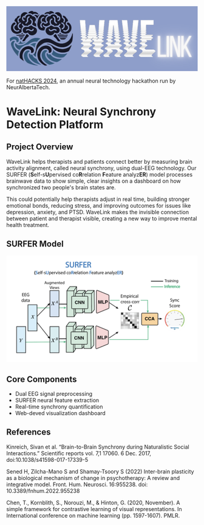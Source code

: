 <div align="center">
  <img src="images/logo.png" alt="WaveLink Logo" width="900">
</div>   


For [natHACKS 2024](https://neuralberta.tech/nathacks/), an annual neural technology hackathon run by NeurAlbertaTech.

# WaveLink: Neural Synchrony Detection Platform

## Project Overview
WaveLink helps therapists and patients connect better by measuring brain activity alignment, called neural synchrony, using dual-EEG technology. Our SURFER (**S**elf-s**U**pervised co**R**relation **F**eature analyz**ER**) model processes brainwave data to show simple, clear insights on a dashboard on how synchronized two people's brain states are.

This could potentially help therapists adjust in real time, building stronger emotional bonds, reducing stress, and improving outcomes for issues like depression, anxiety, and PTSD. WaveLink makes the invisible connection between patient and therapist visible, creating a new way to improve mental health treatment.

## SURFER Model

<div align="center">
  <img src="images/model.png" alt="model overview" width="900">
</div>   

## Core Components
- Dual EEG signal preprocessing
- SURFER neural feature extraction
- Real-time synchrony quantification
- Web-deved visualization dashboard


<!-- ## Clinical Applications

### Current Use Cases
- Depression Treatment
- Anxiety Management
- PTSD Therapy
- Therapeutic Alliance Building

### Extended Applications
1. **Autism Spectrum Disorders (ASD)**
   - Social interaction monitoring
   - Communication pattern analysis
   - Intervention effectiveness tracking

2. **Foster Care Settings**
   - Attachment formation monitoring
   - Caregiver-child bonding assessment
   - Relationship development tracking

3. **Couples Therapy**
   - Emotional co-regulation analysis
   - Communication pattern optimization
   - Relationship dynamics assessment

## Future Directions

### Near-term Objectives
1. **Multimodal Biometric Integration**
   - Heart Rate Variability (HRV) monitoring
   - Galvanic skin response tracking
   - Temperature sensor integration

2. **Enhanced Analytics**
   - Pattern prediction algorithms
   - Treatment outcome forecasting
   - Personalized intervention recommendations -->

<!-- ### Strategic Goals
1. **Advanced Sensor Integration**
   - Eye-tracking implementation
   - Facial expression analysis
   - Voice pattern recognition

2. **Therapeutic Gamification**
   - Interactive synchrony games
   - Feedback-driven exercises
   - Progress tracking systems -->

<!-- ### Long-term Aspirations
1. **Comprehensive Platform Development**
   - Mobile application integration
   - Cloud-based analysis platform
   - Real-time intervention suggestions

2. **Research Expansion**
   - Cross-cultural validation studies
   - Longitudinal outcome tracking -->

## References
Kinreich, Sivan et al. “Brain-to-Brain Synchrony during Naturalistic Social Interactions.” Scientific reports vol. 7,1 17060. 6 Dec. 2017, doi:10.1038/s41598-017-17339-5

Sened H, Zilcha-Mano S and Shamay-Tsoory S (2022) Inter-brain plasticity as a biological mechanism of change in psychotherapy: A review and integrative model. Front. Hum. Neurosci. 16:955238. doi: 10.3389/fnhum.2022.955238

Chen, T., Kornblith, S., Norouzi, M., & Hinton, G. (2020, November). A simple framework for contrastive learning of visual representations. In International conference on machine learning (pp. 1597-1607). PMLR.

<!-- 
### Neural Synchrony
1. Goldstein, P., et al. (2018). "Brain-to-brain synchrony during naturalistic social interactions." *Nature Human Behaviour*, 2(7), 442-451.

2. Kinreich, S., et al. (2017). "Brain-to-brain synchrony during naturalistic social interactions." *Scientific Reports*, 7(1), 1-12.

### Therapeutic Applications
3. Koole, S. L., & Tschacher, W. (2016). "Synchrony in psychotherapy: A review and an integrative framework for the therapeutic alliance." *Frontiers in Psychology*, 7, 862.

4. Ramseyer, F., & Tschacher, W. (2011). "Nonverbal synchrony in psychotherapy." *Journal of Consulting and Clinical Psychology*, 79(3), 284.

### Technical Implementation
5. Zhang, D., et al. (2019). "A self-supervised learning framework for EEG-based emotion recognition." *IEEE Transactions on Neural Systems and Rehabilitation Engineering*, 27(8), 1594-1604.

6. Wang, Y., et al. (2020). "Deep learning for real-time EEG analysis: A systematic review." *IEEE Access*, 8, 175112-175130. -->

